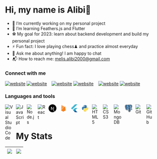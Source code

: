 # Hi, my name is Alibi👋

- 🔭 I’m currently working on my personal project
- 🌱 I’m learning Feathers.js and Flutter
- ⚽️ My goal for 2023: learn about backend development and build my personal project
- ⚡ Fun fact: I love playing chess♟ and practice almost everyday
- 💬 Ask me about anything! I am happy to chat
- 📬 How to reach me: [melis.alibi2000@gmail.com](mailto:melis.alibi2000@gmail.com)

### Connect with me

[![website](./assets/twitter-light.svg)](https://twitter.com/alibbism#gh-light-mode-only)
[![website](./assets/twitter-dark.svg)](https://twitter.com/alibbism#gh-dark-mode-only)
&nbsp;&nbsp;
[![website](./assets/linkedin-light.svg)](https://www.linkedin.com/in/alibimelis#gh-light-mode-only)
[![website](./assets/linkedin-dark.svg)](https://www.linkedin.com/in/alibimelis#gh-dark-mode-only)
&nbsp;&nbsp;
[![website](./assets/instagram-light.svg)](https://instagram.com/alibbismr#gh-light-mode-only)
[![website](./assets/instagram-dark.svg)](https://instagram.com/alibbism#gh-dark-mode-only)

[website]: https://github.com/AlibiMelis

### Languages and tools
<div>
  <img align="left" alt="Visual Studio Code" width="26px" src="https://cdn.jsdelivr.net/gh/devicons/devicon/icons/vscode/vscode-original.svg" style="padding-right:10px;" />
  <img align="left" alt="JavaScript" width="26px" src="https://cdn.jsdelivr.net/gh/devicons/devicon/icons/javascript/javascript-original.svg" style="padding-right:10px;" />
  <img align="left" alt="Node.js" width="26px" src="https://cdn.jsdelivr.net/gh/devicons/devicon/icons/nodejs/nodejs-original.svg" style="padding-right:10px;" />
  <img align="left" alt="React" width="26px" src="https://cdn.jsdelivr.net/gh/devicons/devicon/icons/react/react-original.svg" style="padding-right:10px;" />
  <img align="left" alt="Next.js" width="26px" src="https://github.com/devicons/devicon/blob/v2.15.1/icons/nextjs/nextjs-original.svg" style="padding-right:10px;" />
  <img align="left" alt="Firebase" width="26px" src="https://github.com/devicons/devicon/blob/v2.15.1/icons/firebase/firebase-plain.svg" style="padding-right:10px;" />
  <img align="left" alt="Flutter" width="26px" src="https://github.com/devicons/devicon/blob/v2.15.1/icons/flutter/flutter-original.svg" style="padding-right:10px;" />
  <img align="left" alt="Python" width="26px" src="https://github.com/devicons/devicon/blob/v2.15.1/icons/python/python-original.svg" style="padding-right:10px;" />
  <img align="left" alt="HTML5" width="26px" src="https://cdn.jsdelivr.net/gh/devicons/devicon/icons/html5/html5-original.svg" style="padding-right:10px;" />
  <img align="left" alt="CSS3" width="26px" src="https://cdn.jsdelivr.net/gh/devicons/devicon/icons/css3/css3-original.svg" style="padding-right:10px;" />
  <img align="left" alt="MongoDB" width="26px" src="https://cdn.jsdelivr.net/gh/devicons/devicon/icons/mongodb/mongodb-original.svg" style="padding-right:10px;" />
  <img align="left" alt="PostgreSQL" width="26px" src="https://github.com/devicons/devicon/blob/v2.15.1/icons/postgresql/postgresql-original.svg" style="padding-right:10px;" />
  <img align="left" alt="Git" width="26px" src="https://cdn.jsdelivr.net/gh/devicons/devicon/icons/git/git-original.svg" style="padding-right:10px;" />
  <img align="left" alt="GitHub" width="26px" src="https://user-images.githubusercontent.com/3369400/139447912-e0f43f33-6d9f-45f8-be46-2df5bbc91289.png" style="padding-right:10px;" />
</div>
<br />
<br />

---
# My Stats 
| <img align="center" src="https://github-readme-stats.vercel.app/api?username=AlibiMelis&count_private=true&show_icons=true&theme=algolia&hide_border=true" /> | <img align="center" src="https://github-readme-stats.vercel.app/api/top-langs/?username=AlibiMelis&exclude_repo=iOS-Learning&theme=algolia&hide_border=true&layout=compact" /> |
| ------------- | ------------- |
